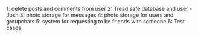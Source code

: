 1: delete posts and comments from user
2: Tread safe database and user - Josh
3: photo storage for messages
4: photo storage for users and groupchats
5: system for requesting to be friends with someone
6: Test cases
